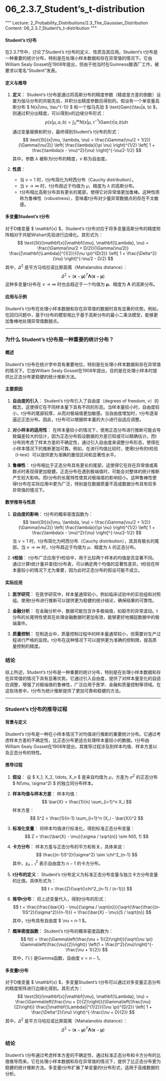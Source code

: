 # 06_2.3.7_Student’s_t-distribution

"""
Lecture: 2_Probability_Distributions/2.3_The_Gaussian_Distribution
Content: 06_2.3.7_Student’s_t-distribution
"""

#### Student’s t分布

在2.3.7节中，讨论了Student’s t分布的定义、性质及其应用。Student’s t分布是一种重要的统计分布，特别是在处理小样本数据和存在异常值的情况下。它由William Sealy Gosset在1908年提出，但由于他当时在Guinness酿酒厂工作，被要求以笔名“Student”发表。

#### 定义与推导

1. **定义**：
   Student’s t分布是通过将高斯分布的精度参数（精度是方差的倒数）设置为伽马分布的共轭先验，并积分出精度参数后得到的。假设有一个单变量高斯分布 $ N(x|\mu, \tau^{-1}) $ 和一个伽马先验 $ \text{Gam}(\tau|a, b) $，则通过积分出精度，可以得到x的边缘分布形式：
   $$
   p(x|\mu, a, b) = \int_0^\infty N(x|\mu, \tau^{-1}) \text{Gam}(\tau|a, b) d\tau
   $$
   通过变量替换和积分，最终得到Student’s t分布的形式：
   $$
   \text{St}(x|\mu, \lambda, \nu) = \frac{\Gamma(\nu/2 + 1/2)}{\Gamma(\nu/2)} \left( \frac{\lambda}{\pi \nu} \right)^{1/2} \left[ 1 + \frac{\lambda(x - \mu)^2}{\nu} \right]^{-\nu/2-1/2}
   $$
   其中，参数 $\lambda$ 被称为t分布的精度，$\nu$ 称为自由度。

2. **性质**：
   - 当 $\nu = 1$ 时，t分布简化为柯西分布（Cauchy distribution）。
   - 当 $\nu \rightarrow \infty$ 时，t分布趋近于均值为 $\mu$、精度为 $\lambda$ 的高斯分布。
   - t分布相比高斯分布具有更长的尾部，使得它对异常值更加鲁棒。这种性质称为鲁棒性（robustness），意味着t分布对少量异常数据点的存在不太敏感。

#### 多变量Student’s t分布

对于D维变量 $ \mathbf{x} $，Student’s t分布对应于将多变量高斯分布的精度矩阵相对于共轭Wishart先验进行边缘化。其形式为：
$$
\text{St}(\mathbf{x}|\mathbf{\mu}, \mathbf{\Lambda}, \nu) = \frac{\Gamma(\nu/2 + D/2)}{\Gamma(\nu/2)} \frac{|\mathbf{\Lambda}|^{1/2}}{(\nu \pi)^{D/2}} \left[ 1 + \frac{\Delta^2}{\nu} \right]^{-\nu/2 - D/2}
$$
其中，$\Delta^2$ 是平方马哈拉诺比斯距离（Mahalanobis distance）：
$$
\Delta^2 = (\mathbf{x} - \mathbf{\mu})^T \mathbf{\Lambda} (\mathbf{x} - \mathbf{\mu})
$$
这种多变量t分布在 $\nu \rightarrow \infty$ 时也会趋近于一个均值为 $\mathbf{\mu}$、精度为 $\mathbf{\Lambda}$ 的高斯分布。

#### 应用与示例

Student’s t分布在处理小样本数据和存在异常值的数据时具有显著的优势。例如，在回归问题中，基于t分布的模型相比于基于高斯分布的最小二乘法模型，能够更加鲁棒地处理异常值数据点。

---

### 为什么 Student’s t分布是一种重要的统计分布？

#### 概述

Student’s t分布在统计学中具有重要地位，特别是在处理小样本数据和存在异常值的情况下。它由William Sealy Gosset在1908年提出，目的是在处理小样本时提供比正态分布更稳健的统计推断方法。

#### 主要原因

1. **自由度的引入**：
   Student’s t分布引入了自由度（degrees of freedom, $\nu$）的概念，这使得它在不同样本量下具有不同的形态。当样本量较小时，自由度较小，t分布的尾部较厚，从而对极端值更加敏感。当自由度增加时，t分布逐渐逼近正态分布。因此，t分布可以根据样本量的大小进行自适应调整。

2. **对小样本的适用性**：
   在样本量较小的情况下，使用正态分布进行推断可能会导致偏差较大的估计，因为正态分布假设数据的方差已知或可以精确估计。而t分布则考虑了样本方差的不确定性，通过引入自由度来调整分布形态，使得在小样本情况下的推断更加可靠。例如，在进行均值比较时，使用t分布的t检验（t-test）可以提供更为准确的置信区间和显著性水平。

3. **鲁棒性**：
   t分布相比于正态分布具有更长的尾部，这使得它在存在异常值或离群点时表现得更加稳健。正态分布在遇到极端值时，可能会对整体的统计推断产生较大影响，而t分布的长尾特性使其对极端值的影响较小。这种鲁棒性使得t分布在实际应用中更为广泛，特别是在数据质量不高或数据分布具有较多异常值的情况下。

#### 数学推导与性质

1. **自由度的影响**：
   t分布的概率密度函数为：
   $$
   \text{St}(x|\mu, \lambda, \nu) = \frac{\Gamma(\nu/2 + 1/2)}{\Gamma(\nu/2)} \left( \frac{\lambda}{\pi \nu} \right)^{1/2} \left[ 1 + \frac{\lambda(x - \mu)^2}{\nu} \right]^{-\nu/2-1/2}
   $$
   当 $\nu = 1$ 时，t分布简化为柯西分布（Cauchy distribution），其具有极长的尾部。当 $\nu \rightarrow \infty$ 时，t分布趋近于均值为 $\mu$、精度为 $\lambda$ 的正态分布。

2. **t检验**：
   t分布广泛应用于t检验中，用于比较两个样本的均值是否显著不同。通过计算t统计量并查找t分布表，可以确定两个均值的显著性差异。t检验在样本量较小的情况下尤为重要，因为此时正态分布的假设可能不成立。

#### 实际应用

1. **医学研究**：
   在医学研究中，样本量通常较小，例如临床试验中的实验组和对照组。使用t分布进行推断可以提供更为稳健的统计结论，确保结果的可靠性。

2. **金融分析**：
   在金融分析中，数据可能包含许多极端值，如股市的异常波动。t分布的长尾特性使其在处理金融数据时更加有效，能够更好地捕捉数据中的极端事件。

3. **质量控制**：
   在制造业中，质量控制过程中的样本量通常较小，但需要对生产过程进行严格的监控。t分布在这种情况下可以提供更为准确的控制限，提高质量控制的精度。

### 结论

综上所述，Student’s t分布是一种重要的统计分布，特别是在处理小样本数据和存在异常值的情况下具有显著优势。它通过引入自由度，提供了对样本量变化的自适应调整，增强了对极端值的鲁棒性，广泛应用于医学、金融和质量控制等领域。在这些场景中，t分布为统计推断提供了更加可靠和稳健的方法。


---
### Student’s t分布的推导过程

#### 背景与定义
Student’s t分布是一种在小样本情况下对均值进行推断的重要统计分布。它通过考虑样本方差的不确定性，比正态分布更适合处理样本量较小的数据。t分布由William Sealy Gosset在1908年提出，其推导过程涉及到样本均值、样本方差以及正态分布的特性。

#### 推导过程

1. **假设**：
   设 $ X_1, X_2, \ldots, X_n $ 是来自均值为 $\mu$，方差为 $\sigma^2$ 的正态分布 $ N(\mu, \sigma^2) $ 的独立同分布样本。

2. **样本均值与样本方差**：
   样本均值：
   $$
   \bar{X} = \frac{1}{n} \sum_{i=1}^n X_i
   $$
   样本方差：
   $$
   S^2 = \frac{1}{n-1} \sum_{i=1}^n (X_i - \bar{X})^2
   $$

3. **标准化变量**：
   将样本均值进行标准化，得到标准正态分布变量：
   $$
   Z = \frac{\bar{X} - \mu}{\sigma / \sqrt{n}} \sim N(0, 1)
   $$

4. **卡方分布**：
   样本方差与正态分布的平方和有关，具体来说：
   $$
   \frac{(n-1)S^2}{\sigma^2} \sim \chi^2_{n-1}
   $$
   其中，$\chi^2_{n-1}$ 表示自由度为 $n-1$ 的卡方分布。

5. **t分布的定义**：
   Student’s t分布定义为标准正态分布变量与独立卡方分布变量的比值。具体形式为：
   $$
   t = \frac{Z}{\sqrt{\chi^2_{n-1} / (n-1)}}
   $$

6. **推导t分布**：
   将上述变量代入，得到t分布的形式：
   $$
   t = \frac{\frac{\bar{X} - \mu}{\sigma / \sqrt{n}}}{\sqrt{\frac{\frac{(n-1)S^2}{\sigma^2}}{n-1}}} = \frac{\bar{X} - \mu}{S / \sqrt{n}}
   $$
   其中，t分布具有自由度 $ \nu = n-1 $。

7. **概率密度函数**：
   Student’s t分布的概率密度函数为：
   $$
   f(t) = \frac{\Gamma\left(\frac{\nu + 1}{2}\right)}{\sqrt{\nu \pi} \Gamma\left(\frac{\nu}{2}\right)} \left(1 + \frac{t^2}{\nu}\right)^{-\frac{\nu + 1}{2}}
   $$
   其中，$\Gamma(\cdot)$ 是Gamma函数，自由度 $\nu = n-1$。

#### 多变量t分布

对于D维变量 $ \mathbf{x} $，多变量Student’s t分布可以通过对多变量正态分布的精度矩阵进行边缘化得到。其形式为：
$$
\text{St}(\mathbf{x}|\mathbf{\mu}, \mathbf{\Lambda}, \nu) = \frac{\Gamma\left(\frac{\nu + D}{2}\right)}{\Gamma\left(\frac{\nu}{2}\right)} \frac{|\mathbf{\Lambda}|^{1/2}}{(\nu \pi)^{D/2}} \left( 1 + \frac{\Delta^2}{\nu} \right)^{-\frac{\nu + D}{2}}
$$
其中，$\Delta^2$ 是平方马哈拉诺比斯距离（Mahalanobis distance）：
$$
\Delta^2 = (\mathbf{x} - \mathbf{\mu})^T \mathbf{\Lambda} (\mathbf{x} - \mathbf{\mu})
$$

### 结论

Student’s t分布通过考虑样本方差的不确定性，通过标准正态分布和卡方分布的比值推导而来。它在处理小样本数据和存在异常值的情况下，提供了比正态分布更为稳健的统计推断方法。多变量t分布扩展了单变量的t分布形式，适用于高维数据的分析。
